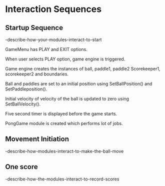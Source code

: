 # Interaction Sequences

## Startup Sequence

-describe-how-your-modules-interact-to-start

GameMenu has PLAY and EXIT options.

When user selects PLAY option, game engine is triggered.

Game engine creates the instances of ball, paddle1, paddle2
Scorekeeper1, scorekeeper2 and boundaries.

Ball and paddles are set to an initial position using SetBallPosition() and SetPaddleposition().

Initial velocity of velocity of the ball is updated to zero using SetBallVelocity().

Five second timer is displayed before the game starts.

PongGame module is created which performs lot of jobs.

## Movement Initiation

-describe-how-modules-interact-to-make-the-ball-move

## One score

-describe-how-the-modules-interact-to-record-scores
